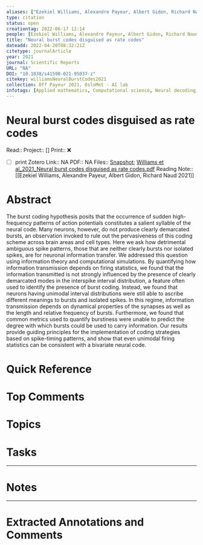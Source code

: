 ```yaml
---
aliases: ["Ezekiel Williams, Alexandre Payeur, Albert Gidon, Richard Naud 2021",]
type: citation
status: open
creationtag: 2022-06-17 12:14
people: [Ezekiel Williams, Alexandre Payeur, Albert Gidon, Richard Naud]
title: "Neural burst codes disguised as rate codes"
dateadd: 2022-04-20T08:32:21Z
citetype: journalArticle
year: 2021
journal: Scientific Reports
URL: "NA"
DOI: "10.1038/s41598-021-95037-z"
citekey: williamsNeuralBurstCodes2021
collection: Off Payeur 2021, OsloMet - AI lab
infotags: [Applied mathematics, Computational science, Neural decoding, Neural encoding]
---
```


# Neural burst codes disguised as rate codes
Read:: 
Project:: []
Print::  ❌
- [ ] print 
Zotero Link:: NA
PDF:: NA
Files:: [Snapshot](file:///home/michaelt/Insync/m@tarlton.info/Google%20Drive/06.%20Zotero/storage/L5A9C6IB/s41598-021-95037-z.html); [Williams et al_2021_Neural burst codes disguised as rate codes.pdf](file:///home/michaelt/Insync/m@tarlton.info/Google%20Drive/06.%20Zotero/storage/Williams%20et%20al_2021_Neural%20burst%20codes%20disguised%20as%20rate%20codes.pdf)
Reading Note:: [[Ezekiel Williams, Alexandre Payeur, Albert Gidon, Richard Naud 2021]]

# Abstract
The burst coding hypothesis posits that the occurrence of sudden high-frequency patterns of action potentials constitutes a salient syllable of the neural code. Many neurons, however, do not produce clearly demarcated bursts, an observation invoked to rule out the pervasiveness of this coding scheme across brain areas and cell types. Here we ask how detrimental ambiguous spike patterns, those that are neither clearly bursts nor isolated spikes, are for neuronal information transfer. We addressed this question using information theory and computational simulations. By quantifying how information transmission depends on firing statistics, we found that the information transmitted is not strongly influenced by the presence of clearly demarcated modes in the interspike interval distribution, a feature often used to identify the presence of burst coding. Instead, we found that neurons having unimodal interval distributions were still able to ascribe different meanings to bursts and isolated spikes. In this regime, information transmission depends on dynamical properties of the synapses as well as the length and relative frequency of bursts. Furthermore, we found that common metrics used to quantify burstiness were unable to predict the degree with which bursts could be used to carry information. Our results provide guiding principles for the implementation of coding strategies based on spike-timing patterns, and show that even unimodal firing statistics can be consistent with a bivariate neural code.

# Quick Reference


# Top Comments


# Topics


# Tasks


----
# Notes


----
# Extracted Annotations and Comments